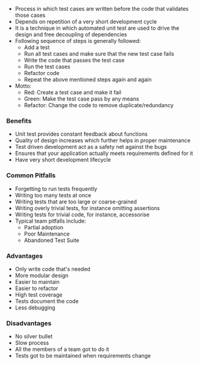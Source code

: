 - Process in which test cases are written before the code that validates those cases
- Depends on repetition of a very short development cycle
- It is a technique in which automated unit test are used to drive the design and free decoupling of dependencies
- Following sequence of steps is generally followed:
	- Add a test
	- Run all test cases and make sure that the new test case fails
	- Write the code that passes the test case
	- Run the test cases
	- Refactor code
	- Repeat the above mentioned steps again and again
- Motto:
	- Red: Create a test case and make it fail
	- Green: Make the test case pass by any means
	- Refactor: Change the code to remove duplicate/redundancy

### Benefits
- Unit test provides constant feedback about functions
- Quality of design increases which further helps in proper maintenance
- Test driven development act as a safety net against the bugs
- Ensures that your application actually meets requirements defined for it
- Have very short development lifecycle

### Common Pitfalls
- Forgetting to run tests frequently
- Writing too many tests at once
- Writing tests that are too large or coarse-grained
- Writing overly trivial tests, for instance omitting assertions
- Writing tests for trivial code, for instance, accessorise
- Typical team pitfalls include:
	- Partial adoption
	- Poor Maintenance
	- Abandoned Test Suite

### Advantages
- Only write code that's needed
- More modular design
- Easier to maintain
- Easier to refactor
- High test coverage
- Tests document the code
- Less debugging

### Disadvantages
- No silver bullet
- Slow process
- All the members of a team got to do it
- Tests got to be maintained when requirements change
